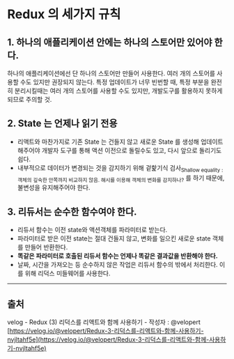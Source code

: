 # Redux 의 세가지 규칙

## 1. 하나의 애플리케이션 안에는 하나의 스토어만 있어야 한다.

하나의 애플리케이션에선 단 하나의 스토어만 만들어 사용한다. 여러 개의 스토어를 사용할 수도 있지만 권장되지 않는다. 특정 업데이트가 너무 빈번할 때, 특정 부분을 완전히 분리시킬때는 여러 개의 스토어를 사용할 수도 있지만, 개발도구를 활용하지 못하게 되므로 주의할 것.

## 2. State 는 언제나 읽기 전용

- 리액트와 마찬가지로 기존 State 는 건들지 않고 새로운 State 를 생성해 업데이트 해주어야 개발자 도구를 통해 액션 이전으로 돌릴수도 있고, 다시 앞으로 돌리기도 쉽다.
- 내부적으로 데이터가 변경되는 것을 감지하기 위해 겉핥기식 검사<sub>Shallow equality : 객체의 깊숙한 안쪽까지 비교하지 않음. 해시를 이용해 객체의 변화를 감지하나?</sub> 를 하기 때문에, 불변성을 유지해주어야 한다.

## 3. 리듀서는 순수한 함수여야 한다.

- 리듀서 함수는 이전 state와 액션객체를 파라미터로 받는다.
- 파라미터로 받은 이전 state는 절대 건들지 않고, 변화를 일으킨 새로운 state 객체를 만들어 반환한다.
- **똑같은 파라미터로 호출된 리듀서 함수는 언제나 똑같은 결과값을 반환해야 한다.**
- 날짜, 시간을 가져오는 등 순수하지 않은 작업은 리듀서 함수의 밖에서 처리한다. 이를 위해 리덕스 미들웨어를 사용한다.

---

## 출처

velog - Redux (3) 리덕스를 리액트와 함께 사용하기 - 작성자 : @velopert [https://velog.io/@velopert/Redux-3-리덕스를-리액트와-함께-사용하기-nvjltahf5e](https://velog.io/@velopert/Redux-3-리덕스를-리액트와-함께-사용하기-nvjltahf5e)
